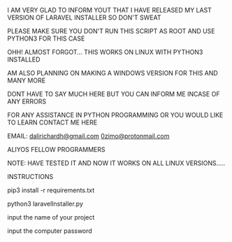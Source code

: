I AM VERY GLAD TO INFORM YOUT THAT I HAVE RELEASED MY LAST VERSION OF 
LARAVEL INSTALLER SO DON'T SWEAT

PLEASE MAKE SURE YOU DON'T RUN THIS SCRIPT AS ROOT AND USE PYTHON3 FOR THIS CASE

OHH! ALMOST FORGOT... THIS WORKS ON LINUX WITH PYTHON3 INSTALLED

AM ALSO PLANNING ON MAKING A WINDOWS VERSION FOR THIS AND MANY MORE

DONT HAVE TO SAY MUCH HERE BUT YOU CAN INFORM ME INCASE OF ANY ERRORS

FOR ANY ASSISTANCE IN PYTHON PROGRAMMING OR YOU WOULD LIKE TO LEARN CONTACT
ME HERE

EMAIL: dalirichardh@gmail.com
       0zimo@protonmail.com


ALIYOS FELLOW PROGRAMMERS


NOTE:
   HAVE TESTED IT AND NOW IT WORKS ON ALL LINUX VERSIONS..... 

INSTRUCTIONS

pip3 install -r requirements.txt

python3 laravelInstaller.py

input the name of your project

input the computer password

